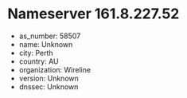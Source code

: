 # Nameserver 161.8.227.52

* as_number: 58507
* name: Unknown
* city: Perth
* country: AU
* organization: Wireline
* version: Unknown
* dnssec: Unknown
